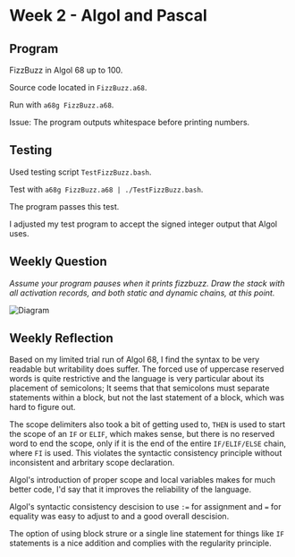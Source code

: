 # Week 2 - Algol and Pascal

## Program

FizzBuzz in Algol 68 up to 100.

Source code located in `FizzBuzz.a68`.

Run with `a68g FizzBuzz.a68`.

Issue: The program outputs whitespace before printing numbers.

## Testing

Used testing script `TestFizzBuzz.bash`.

Test with `a68g FizzBuzz.a68 | ./TestFizzBuzz.bash`.

The program passes this test.

I adjusted my test program to accept the signed integer output that Algol uses.

## Weekly Question

*Assume your program pauses when it prints fizzbuzz. Draw the stack with all
activation records, and both static and dynamic chains, at this point.*

![Diagram](https://i.imgur.com/fWZRxHY.png)

## Weekly Reflection

Based on my limited trial run of Algol 68, I find the syntax to be very 
readable but writability does suffer. The forced use of uppercase reserved 
words is quite restrictive and the language is very particular about its 
placement of semicolons; It seems that that semicolons must separate statements 
within a block, but not the last statement of a block, which was hard to figure 
out.

The scope delimiters also took a bit of getting used to, `THEN` is used to 
start the scope of an `IF` or `ELIF`, which makes sense, but there is no 
reserved word to end the scope, only if it is the end of the entire 
`IF/ELIF/ELSE` chain, where `FI` is used. This violates the syntactic 
consistency principle without inconsistent and arbritary scope declaration.

Algol's introduction of proper scope and local variables makes for much better 
code, I'd say that it improves the reliability of the language.

Algol's syntactic consistency descision to use `:=` for assignment and `=` for 
equality was easy to adjust to and a good overall descision.

The option of using block strure or a single line statement for things like 
`IF` statements is a nice addition and complies with the regularity principle.
